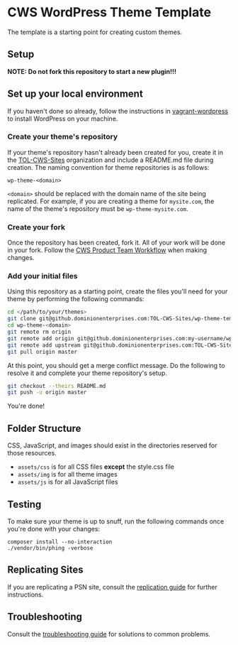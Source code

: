 # CWS WordPress Theme Template
The template is a starting point for creating custom themes.

## Setup
**NOTE: Do not fork this repository to start a new plugin!!!**

## Set up your local environment
If you haven't done so already, follow the instructions in [vagrant-wordpress](https://github.dominionenterprises.com/TOL-CWS-Sites/vagrant-wordpress) to install WordPress on your machine.

### Create your theme's repository
If your theme's repository hasn't already been created for you, create it in the [TOL-CWS-Sites](https://github.dominionenterprises.com/TOL-CWS-Sites) organization and include a README.md file during creation. The naming convention for theme repositories is as follows:

 ```
 wp-theme-<domain>
 ```
 
`<domain>` should be replaced with the domain name of the site being replicated. For example, if you are creating a theme for `mysite.com`, the name of the theme's repository must be `wp-theme-mysite.com`.

### Create your fork
Once the repository has been created, fork it. All of your work will be done in your fork. Follow the [CWS Product Team Workkflow](https://github.dominionenterprises.com/TOL-CWS/handbook/blob/master/development/Workflow.md) when making changes.

### Add your initial files 
Using this repository as a starting point, create the files you'll need for your theme by performing the following commands:
```bash
cd </path/to/your/themes>
git clone git@github.dominionenterprises.com:TOL-CWS-Sites/wp-theme-template wp-theme-<domain>
cd wp-theme-<domain>
git remote rm origin
git remote add origin git@github.dominionenterprises.com:my-username/wp-theme-<domain>
git remote add upstream git@github.dominionenterprises.com:TOL-CWS-Sites/wp-theme-<domain>
git pull origin master
```

At this point, you should get a merge conflict message. Do the following to resolve it and complete your theme repository's setup.
```bash
git checkout --theirs README.md
git push -u origin master
```

You're done!

## Folder Structure
CSS, JavaScript, and images should exist in the directories reserved for those resources.
* `assets/css` is for all CSS files **except** the style.css file
* `assets/img` is for all theme images
* `assets/js` is for all JavaScript files

## Testing
To make sure your theme is up to snuff, run the following commands once you're done with your changes:
```
composer install --no-interaction
./vendor/bin/phing -verbose
```

## Replicating Sites
If you are replicating a PSN site, consult the [replication guide](docs/REPLICATING.md) for further instructions.

## Troubleshooting
Consult the [troubleshooting guide](docs/TROUBLESHOOTING.md) for solutions to common problems.
